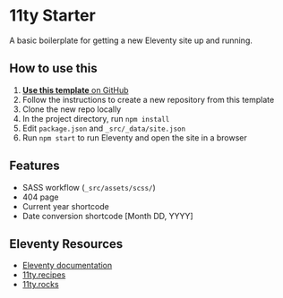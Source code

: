 # 11ty Starter

A basic boilerplate for getting a new Eleventy site up and running.

## How to use this

1. [**Use this template** on GitHub](https://github.com/peruvianidol/11ty-starter/generate)
2. Follow the instructions to create a new repository from this template
3. Clone the new repo locally
4. In the project directory, run `npm install`
5. Edit `package.json` and `_src/_data/site.json`
6. Run `npm start` to run Eleventy and open the site in a browser

## Features

* SASS workflow (`_src/assets/scss/`)
* 404 page
* Current year shortcode
* Date conversion shortcode [Month DD, YYYY]

## Eleventy Resources

* [Eleventy documentation](https://11ty.dev)
* [11ty.recipes](https://11ty.recipes)
* [11ty.rocks](https://11ty.rocks)
